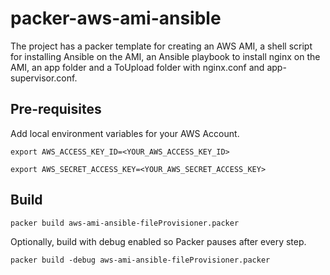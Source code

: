 # packer-aws-ami-ansible

The project has a packer template for creating an AWS AMI, a shell script for installing Ansible on the AMI, an Ansible playbook to install nginx on the AMI, an app folder and a ToUpload folder with nginx.conf and app-supervisor.conf.

## Pre-requisites
Add local environment variables for your AWS Account.

`export AWS_ACCESS_KEY_ID=<YOUR_AWS_ACCESS_KEY_ID>`

`export AWS_SECRET_ACCESS_KEY=<YOUR_AWS_SECRET_ACCESS_KEY>`

## Build

`packer build aws-ami-ansible-fileProvisioner.packer`

Optionally, build with debug enabled so Packer pauses after every step.

`packer build -debug aws-ami-ansible-fileProvisioner.packer`

